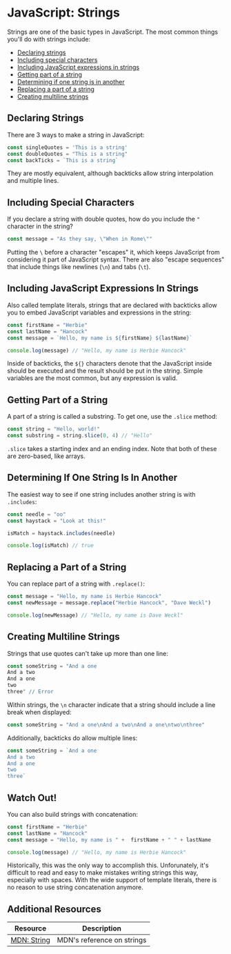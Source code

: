 # JavaScript: Strings

Strings are one of the basic types in JavaScript. The most common things you'll do with strings include:

* [Declaring strings](#Declaring-Strings)
* [Including special characters](#Including-Special-Characters)
* [Including JavaScript expressions in strings](#Including-JavaScript-Expressions-In-Strings)
* [Getting part of a string](#Getting-Part-Of-A-String)
* [Determining if one string is in another](#Determining-If-One-String-Is-In-Another)
* [Replacing a part of a string](#Replacing-A-Part-Of-A-String)
* [Creating multiline strings](#Creating-Multiline-Strings)

## Declaring Strings

There are 3 ways to make a string in JavaScript:

```js
const singleQuotes = 'This is a string'
const doubleQuotes = "This is a string"
const backTicks = `This is a string`
```

They are mostly equivalent, although backticks allow string interpolation and multiple lines.

## Including Special Characters

If you declare a string with double quotes, how do you include the `"` character in the string?

```js
const message = "As they say, \"When in Rome\""
```

Putting the `\` before a character "escapes" it, which keeps JavaScript from considering it part of JavaScript syntax. There are also "escape sequences" that include things like newlines (`\n`) and tabs (`\t`).

## Including JavaScript Expressions In Strings

Also called template literals, strings that are declared with backticks allow you to embed JavaScript variables and expressions in the string:

```js
const firstName = "Herbie"
const lastName = "Hancock"
const message = `Hello, my name is ${firstName} ${lastName}`

console.log(message) // "Hello, my name is Herbie Hancock"
```

Inside of backticks, the `${}` characters denote that the JavaScript inside should be executed and the result should be put in the string. Simple variables are the most common, but any expression is valid.

## Getting Part of a String

A part of a string is called a substring. To get one, use the `.slice` method:

```js
const string = "Hello, world!"
const substring = string.slice(0, 4) // "Hello"
```

`.slice` takes a starting index and an ending index. Note that both of these are zero-based, like arrays.

## Determining If One String Is In Another

The easiest way to see if one string includes another string is with `.includes`:

```js
const needle = "oo"
const haystack = "Look at this!"

isMatch = haystack.includes(needle)

console.log(isMatch) // true
```

## Replacing a Part of a String

You can replace part of a string with `.replace()`:

```js
const message = "Hello, my name is Herbie Hancock"
const newMessage = message.replace("Herbie Hancock", "Dave Weckl")

console.log(newMessage) // "Hello, my name is Dave Weckl"
```

## Creating Multiline Strings

Strings that use quotes can't take up more than one line:

```js
const someString = "And a one
And a two
And a one
two
three" // Error
```

Within strings, the `\n` character indicate that a string should include a line break when displayed:

```js
const someString = "And a one\nAnd a two\nAnd a one\ntwo\nthree"
```

Additionally, backticks do allow multiple lines:

```js
const someString = `And a one
And a two
And a one
two
three`
```

## Watch Out!

You can also build strings with concatenation:

```js
const firstName = "Herbie"
const lastName = "Hancock"
const message = "Hello, my name is " +  firstName + " " + lastName

console.log(message) // "Hello, my name is Herbie Hancock"
```

Historically, this was the only way to accomplish this. Unforunately, it's difficult to read and easy to make mistakes writing strings this way, especially with spaces. With the wide support of template literals, there is no reason to use string concatenation anymore.

## Additional Resources

| Resource | Description |
| --- | --- |
| [MDN: String](https://developer.mozilla.org/en-US/docs/Web/JavaScript/Reference/Global_Objects/String) | MDN's reference on strings |
